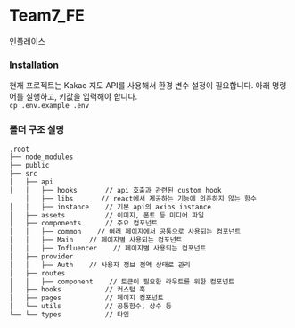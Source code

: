 # Team7_FE
인플레이스

### Installation
현재 프로젝트는 Kakao 지도 API를 사용해서 환경 변수 설정이 필요합니다. 아래 명령어를 실행하고, 키값을 입력해야 합니다.<br/>
`cp .env.example .env`

### 폴더 구조 설명
```bash
.root
├── node_modules
├── public
├── src
│   ├── api
│   │   ├── hooks       // api 호출과 관련된 custom hook
    │   ├── libs       // react에서 제공하는 기능에 의존하지 않는 함수
│   │   ├── instance    // 기본 api의 axios instance
│   ├── assets          // 이미지, 폰트 등 미디어 파일
│   ├── components      // 주요 컴포넌트
│   │   ├── common    // 여러 페이지에서 공통으로 사용되는 컴포넌트
│   │   ├── Main    // 페이지별 사용되는 컴포넌트
│   │   ├── Influencer    // 페이지별 사용되는 컴포넌트
│   ├── provider
│   │   ├── Auth    // 사용자 정보 전역 상태로 관리
│   ├── routes
│   │   ├── component    // 토큰이 필요한 라우트를 위한 컴포넌트
│   ├── hooks           // 커스텀 훅
│   ├── pages           // 페이지 컴포넌트
│   └── utils           // 공통함수, 상수 등
└── └── types           // 타입
```